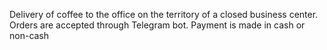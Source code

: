 Delivery of coffee to the office on the territory of a closed business center. Orders are accepted through Telegram bot. Payment is made in cash or non-cash
